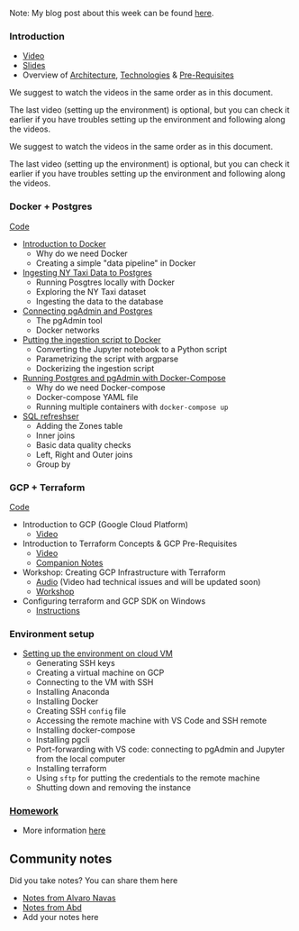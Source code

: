 Note: My blog post about this week can be found [here](https://kargarisaac.github.io/blog/data%20engineering/jupyter/2022/01/18/data-engineering-w1.html).

### Introduction

-   [Video](https://www.youtube.com/watch?v=bkJZDmreIpA&list=PL3MmuxUbc_hJed7dXYoJw8DoCuVHhGEQb)
-   [Slides](https://www.slideshare.net/AlexeyGrigorev/data-engineering-zoomcamp-introduction)
-   Overview of [Architecture](https://github.com/DataTalksClub/data-engineering-zoomcamp#overview), [Technologies](https://github.com/DataTalksClub/data-engineering-zoomcamp#technologies) & [Pre-Requisites](https://github.com/DataTalksClub/data-engineering-zoomcamp#prerequisites)

We suggest to watch the videos in the same order as in this document.

The last video (setting up the environment) is optional, but you can check it earlier
if you have troubles setting up the environment and following along the videos.

We suggest to watch the videos in the same order as in this document.

The last video (setting up the environment) is optional, but you can check it earlier
if you have troubles setting up the environment and following along the videos.

### Docker + Postgres

[Code](2_docker_sql)

-   [Introduction to Docker](https://www.youtube.com/watch?v=EYNwNlOrpr0&list=PL3MmuxUbc_hJed7dXYoJw8DoCuVHhGEQb)
    -   Why do we need Docker
    -   Creating a simple "data pipeline" in Docker
-   [Ingesting NY Taxi Data to Postgres](https://www.youtube.com/watch?v=2JM-ziJt0WI&list=PL3MmuxUbc_hJed7dXYoJw8DoCuVHhGEQb)
    -   Running Posgtres locally with Docker
    -   Exploring the NY Taxi dataset
    -   Ingesting the data to the database
-   [Connecting pgAdmin and Postgres](https://www.youtube.com/watch?v=hCAIVe9N0ow&list=PL3MmuxUbc_hJed7dXYoJw8DoCuVHhGEQb)
    -   The pgAdmin tool
    -   Docker networks
-   [Putting the ingestion script to Docker](https://www.youtube.com/watch?v=B1WwATwf-vY&list=PL3MmuxUbc_hJed7dXYoJw8DoCuVHhGEQb)
    -   Converting the Jupyter notebook to a Python script
    -   Parametrizing the script with argparse
    -   Dockerizing the ingestion script
-   [Running Postgres and pgAdmin with Docker-Compose](https://www.youtube.com/watch?v=hKI6PkPhpa0&list=PL3MmuxUbc_hJed7dXYoJw8DoCuVHhGEQb)
    -   Why do we need Docker-compose
    -   Docker-compose YAML file
    -   Running multiple containers with `docker-compose up`
-   [SQL refreshser](https://www.youtube.com/watch?v=QEcps_iskgg&list=PL3MmuxUbc_hJed7dXYoJw8DoCuVHhGEQb)
    -   Adding the Zones table
    -   Inner joins
    -   Basic data quality checks
    -   Left, Right and Outer joins
    -   Group by

### GCP + Terraform

[Code](1_terraform_gcp)

-   Introduction to GCP (Google Cloud Platform)
    -   [Video](https://www.youtube.com/watch?v=18jIzE41fJ4&list=PL3MmuxUbc_hJed7dXYoJw8DoCuVHhGEQb)
-   Introduction to Terraform Concepts & GCP Pre-Requisites
    -   [Video](https://www.youtube.com/watch?v=Hajwnmj0xfQ&list=PL3MmuxUbc_hJed7dXYoJw8DoCuVHhGEQb)
    -   [Companion Notes](1_terraform_gcp)
-   Workshop: Creating GCP Infrastructure with Terraform
    -   [Audio](https://drive.google.com/file/d/1IqMRDwJV-m0v9_le_i2HA_UbM_sIWgWx/view?usp=sharing) (Video had technical issues and will be updated soon)
    -   [Workshop](1_terraform_gcp/terraform)
-   Configuring terraform and GCP SDK on Windows
    -   [Instructions](1_terraform_gcp/windows.md)

### Environment setup

-   [Setting up the environment on cloud VM](https://www.youtube.com/watch?v=ae-CV2KfoN0&list=PL3MmuxUbc_hJed7dXYoJw8DoCuVHhGEQb)
    -   Generating SSH keys
    -   Creating a virtual machine on GCP
    -   Connecting to the VM with SSH
    -   Installing Anaconda
    -   Installing Docker
    -   Creating SSH `config` file
    -   Accessing the remote machine with VS Code and SSH remote
    -   Installing docker-compose
    -   Installing pgcli
    -   Port-forwarding with VS code: connecting to pgAdmin and Jupyter from the local computer
    -   Installing terraform
    -   Using `sftp` for putting the credentials to the remote machine
    -   Shutting down and removing the instance

### [Homework](homework.md)

-   More information [here](homework.md)

## Community notes

Did you take notes? You can share them here

-   [Notes from Alvaro Navas](https://github.com/ziritrion/dataeng-zoomcamp/blob/main/notes/1_intro.md)
-   [Notes from Abd](https://itnadigital.notion.site/Week-1-Introduction-f18de7e69eb4453594175d0b1334b2f4)
-   Add your notes here
